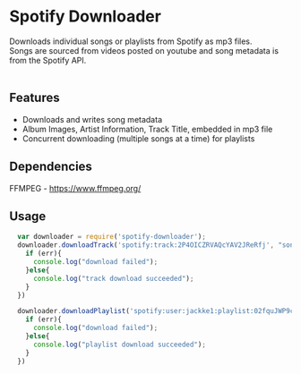 # Spotify Downloader
Downloads individual songs or playlists from Spotify as mp3 files. <br>
Songs are sourced from videos posted on youtube and song metadata is from the Spotify API.
<br>
<br>
## Features
* Downloads and writes song metadata
* Album Images, Artist Information, Track Title, embedded in mp3 file
* Concurrent downloading (multiple songs at a time) for playlists

## Dependencies
FFMPEG  - https://www.ffmpeg.org/

## Usage
```javascript
  var downloader = require('spotify-downloader');
  downloader.downloadTrack('spotify:track:2P4OICZRVAQcYAV2JReRfj', "song.mp3", function (err){
    if (err){
      console.log("download failed");
    }else{
      console.log("track download succeeded");
    }
  })

  downloader.downloadPlaylist('spotify:user:jackke1:playlist:02fquJWP9c20cobDsJrzfB', "playlist-directory", function (err){
    if (err){
      console.log("download failed");
    }else{
      console.log("playlist download succeeded");
    }
  })
```
